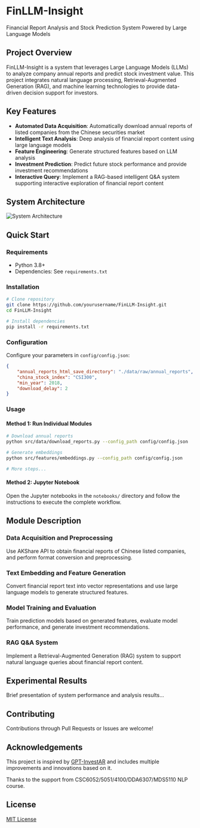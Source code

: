 # FinLLM-Insight

Financial Report Analysis and Stock Prediction System Powered by Large Language Models

## Project Overview

FinLLM-Insight is a system that leverages Large Language Models (LLMs) to analyze company annual reports and predict stock investment value. This project integrates natural language processing, Retrieval-Augmented Generation (RAG), and machine learning technologies to provide data-driven decision support for investors.

## Key Features

- **Automated Data Acquisition**: Automatically download annual reports of listed companies from the Chinese securities market
- **Intelligent Text Analysis**: Deep analysis of financial report content using large language models
- **Feature Engineering**: Generate structured features based on LLM analysis
- **Investment Prediction**: Predict future stock performance and provide investment recommendations
- **Interactive Query**: Implement a RAG-based intelligent Q&A system supporting interactive exploration of financial report content

## System Architecture

![System Architecture](path_to_architecture_image.png)

## Quick Start

### Requirements

- Python 3.8+
- Dependencies: See `requirements.txt`

### Installation

```bash
# Clone repository
git clone https://github.com/yourusername/FinLLM-Insight.git
cd FinLLM-Insight

# Install dependencies
pip install -r requirements.txt
```

### Configuration

Configure your parameters in `config/config.json`:

```json
{
    "annual_reports_html_save_directory": "./data/raw/annual_reports",
    "china_stock_index": "CSI300",
    "min_year": 2018,
    "download_delay": 2
}
```

### Usage

#### Method 1: Run Individual Modules

```bash
# Download annual reports
python src/data/download_reports.py --config_path config/config.json

# Generate embeddings
python src/features/embeddings.py --config_path config/config.json

# More steps...
```

#### Method 2: Jupyter Notebook

Open the Jupyter notebooks in the `notebooks/` directory and follow the instructions to execute the complete workflow.

## Module Description

### Data Acquisition and Preprocessing

Use AKShare API to obtain financial reports of Chinese listed companies, and perform format conversion and preprocessing.

### Text Embedding and Feature Generation

Convert financial report text into vector representations and use large language models to generate structured features.

### Model Training and Evaluation

Train prediction models based on generated features, evaluate model performance, and generate investment recommendations.

### RAG Q&A System

Implement a Retrieval-Augmented Generation (RAG) system to support natural language queries about financial report content.

## Experimental Results

Brief presentation of system performance and analysis results...

## Contributing

Contributions through Pull Requests or Issues are welcome!

## Acknowledgements

This project is inspired by [GPT-InvestAR](https://github.com/UditGupta10/GPT-InvestAR) and includes multiple improvements and innovations based on it.

Thanks to the support from CSC6052/5051/4100/DDA6307/MDS5110 NLP course.

## License

[MIT License](LICENSE)
